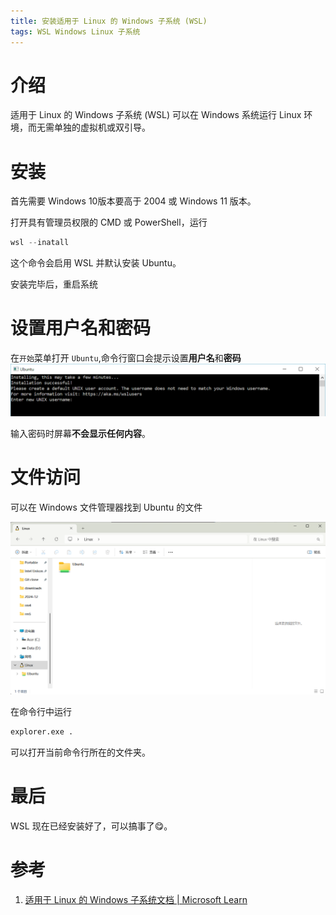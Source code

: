 ```yaml
---
title: 安装适用于 Linux 的 Windows 子系统 (WSL)
tags: WSL Windows Linux 子系统
---
```


# 介绍

适用于 Linux 的 Windows 子系统 (WSL) 可以在 Windows 系统运行 Linux 环境，而无需单独的虚拟机或双引导。

# 安装

首先需要 Windows 10版本要高于 2004 或 Windows 11 版本。

打开具有管理员权限的 CMD 或 PowerShell，运行

```powershell
wsl --inatall
```

这个命令会启用 WSL 并默认安装 Ubuntu。

安装完毕后，重启系统

# 设置用户名和密码

在`开始`菜单打开 `Ubuntu`,命令行窗口会提示设置**用户名**和**密码**
![Ubuntu 命令行输入 UNIX 用户名](安装适用于-Linux-的-Windows-子系统-WSL/ubuntuinstall.png)

输入密码时屏幕**不会显示任何内容**。

# 文件访问

可以在 Windows 文件管理器找到 Ubuntu 的文件

![image-20250102142715997](安装适用于-Linux-的-Windows-子系统-WSL/image-20250102142715997.png)

在命令行中运行

```bash
explorer.exe .
```

可以打开当前命令行所在的文件夹。

# 最后

WSL 现在已经安装好了，可以搞事了😋。

# 参考

1. [适用于 Linux 的 Windows 子系统文档 | Microsoft Learn](https://learn.microsoft.com/zh-cn/windows/wsl/)